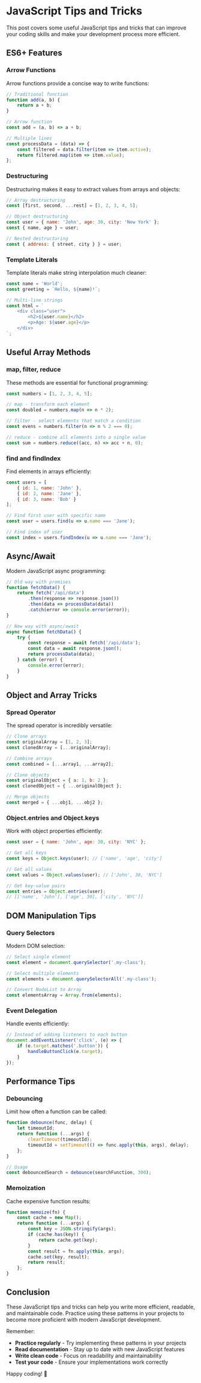 # JavaScript Tips and Tricks

This post covers some useful JavaScript tips and tricks that can improve your coding skills and make your development process more efficient.

## ES6+ Features

### Arrow Functions

Arrow functions provide a concise way to write functions:

```javascript
// Traditional function
function add(a, b) {
    return a + b;
}

// Arrow function
const add = (a, b) => a + b;

// Multiple lines
const processData = (data) => {
    const filtered = data.filter(item => item.active);
    return filtered.map(item => item.value);
};
```

### Destructuring

Destructuring makes it easy to extract values from arrays and objects:

```javascript
// Array destructuring
const [first, second, ...rest] = [1, 2, 3, 4, 5];

// Object destructuring
const user = { name: 'John', age: 30, city: 'New York' };
const { name, age } = user;

// Nested destructuring
const { address: { street, city } } = user;
```

### Template Literals

Template literals make string interpolation much cleaner:

```javascript
const name = 'World';
const greeting = `Hello, ${name}!`;

// Multi-line strings
const html = `
    <div class="user">
        <h2>${user.name}</h2>
        <p>Age: ${user.age}</p>
    </div>
`;
```

## Useful Array Methods

### map, filter, reduce

These methods are essential for functional programming:

```javascript
const numbers = [1, 2, 3, 4, 5];

// map - transform each element
const doubled = numbers.map(n => n * 2);

// filter - select elements that match a condition
const evens = numbers.filter(n => n % 2 === 0);

// reduce - combine all elements into a single value
const sum = numbers.reduce((acc, n) => acc + n, 0);
```

### find and findIndex

Find elements in arrays efficiently:

```javascript
const users = [
    { id: 1, name: 'John' },
    { id: 2, name: 'Jane' },
    { id: 3, name: 'Bob' }
];

// Find first user with specific name
const user = users.find(u => u.name === 'Jane');

// Find index of user
const index = users.findIndex(u => u.name === 'Jane');
```

## Async/Await

Modern JavaScript async programming:

```javascript
// Old way with promises
function fetchData() {
    return fetch('/api/data')
        .then(response => response.json())
        .then(data => processData(data))
        .catch(error => console.error(error));
}

// New way with async/await
async function fetchData() {
    try {
        const response = await fetch('/api/data');
        const data = await response.json();
        return processData(data);
    } catch (error) {
        console.error(error);
    }
}
```

## Object and Array Tricks

### Spread Operator

The spread operator is incredibly versatile:

```javascript
// Clone arrays
const originalArray = [1, 2, 3];
const clonedArray = [...originalArray];

// Combine arrays
const combined = [...array1, ...array2];

// Clone objects
const originalObject = { a: 1, b: 2 };
const clonedObject = { ...originalObject };

// Merge objects
const merged = { ...obj1, ...obj2 };
```

### Object.entries and Object.keys

Work with object properties efficiently:

```javascript
const user = { name: 'John', age: 30, city: 'NYC' };

// Get all keys
const keys = Object.keys(user); // ['name', 'age', 'city']

// Get all values
const values = Object.values(user); // ['John', 30, 'NYC']

// Get key-value pairs
const entries = Object.entries(user);
// [['name', 'John'], ['age', 30], ['city', 'NYC']]
```

## DOM Manipulation Tips

### Query Selectors

Modern DOM selection:

```javascript
// Select single element
const element = document.querySelector('.my-class');

// Select multiple elements
const elements = document.querySelectorAll('.my-class');

// Convert NodeList to Array
const elementsArray = Array.from(elements);
```

### Event Delegation

Handle events efficiently:

```javascript
// Instead of adding listeners to each button
document.addEventListener('click', (e) => {
    if (e.target.matches('.button')) {
        handleButtonClick(e.target);
    }
});
```

## Performance Tips

### Debouncing

Limit how often a function can be called:

```javascript
function debounce(func, delay) {
    let timeoutId;
    return function (...args) {
        clearTimeout(timeoutId);
        timeoutId = setTimeout(() => func.apply(this, args), delay);
    };
}

// Usage
const debouncedSearch = debounce(searchFunction, 300);
```

### Memoization

Cache expensive function results:

```javascript
function memoize(fn) {
    const cache = new Map();
    return function (...args) {
        const key = JSON.stringify(args);
        if (cache.has(key)) {
            return cache.get(key);
        }
        const result = fn.apply(this, args);
        cache.set(key, result);
        return result;
    };
}
```

## Conclusion

These JavaScript tips and tricks can help you write more efficient, readable, and maintainable code. Practice using these patterns in your projects to become more proficient with modern JavaScript development.

Remember:
- **Practice regularly** - Try implementing these patterns in your projects
- **Read documentation** - Stay up to date with new JavaScript features
- **Write clean code** - Focus on readability and maintainability
- **Test your code** - Ensure your implementations work correctly

Happy coding! 🚀